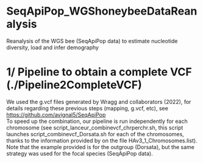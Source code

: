 # SeqApiPop_WGShoneybeeDataReanalysis
Reanalysis of the WGS bee (SeqApiPop data) to estimate nucleotide diversity, load and infer demography

# 1/ Pipeline to obtain a complete VCF (./Pipeline2CompleteVCF)
We used the g.vcf files generated by Wragg and collaborators (2022), for details regarding these previous steps (mapping, g.vcf, etc), see https://github.com/avignal5/SeqApiPop <br>
To speed up the combination, our pipeline is run independently for each chromosome (see script_lanceur_combinevcf_chrperchr.sh, this script launches script_combinevcf_Dorsata.sh for each of the chromosomes, thanks to the information provided by on the file HAv3_1_Chromosomes.list). Note that the example provided is for the outgroup (Dorsata), but the same strategy was used for the focal species (SeqApiPop data). <br>
